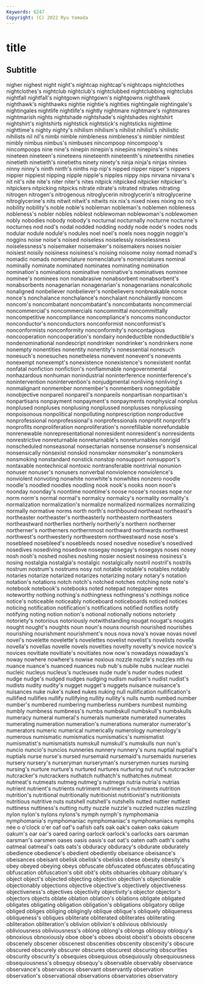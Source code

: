 ```yaml
---
Keywords: 6247
Copyright: (C) 2022 Ryu Yamada
---
```



# title

## Subtitle
 nigher nighest night night's
nightcap nightcap's nightcaps nightclothes nightclothes's nightclub nightclub's nightclubbed nightclubbing nightclubs
nightfall nightfall's nightgown nightgown's nightgowns nighthawk nighthawk's nighthawks nightie nightie's
nighties nightingale nightingale's nightingales nightlife nightlife's nightly nightmare nightmare's nightmares
nightmarish nights nightshade nightshade's nightshades nightshirt nightshirt's nightshirts nightstick nightstick's
nightsticks nighttime nighttime's nighty nighty's nihilism nihilism's nihilist nihilist's nihilistic
nihilists nil nil's nimbi nimble nimbleness nimbleness's nimbler nimblest nimbly
nimbus nimbus's nimbuses nincompoop nincompoop's nincompoops nine nine's ninepin ninepin's
ninepins ninepins's nines nineteen nineteen's nineteens nineteenth nineteenth's nineteenths nineties
ninetieth ninetieth's ninetieths ninety ninety's ninja ninja's ninjas ninnies ninny
ninny's ninth ninth's ninths nip nip's nipped nipper nipper's nippers
nippier nippiest nipping nipple nipple's nipples nippy nips nirvana nirvana's
nit nit's nite nite's niter niter's nites nitpick nitpicked nitpicker
nitpicker's nitpickers nitpicking nitpicks nitrate nitrate's nitrated nitrates nitrating nitrogen
nitrogen's nitrogenous nitroglycerin nitroglycerin's nitroglycerine nitroglycerine's nits nitwit nitwit's nitwits
nix nix's nixed nixes nixing no no's nobility nobility's noble
noble's nobleman nobleman's noblemen nobleness nobleness's nobler nobles noblest noblewoman
noblewoman's noblewomen nobly nobodies nobody nobody's nocturnal nocturnally nocturne nocturne's
nocturnes nod nod's nodal nodded nodding noddy node node's nodes
nods nodular nodule nodule's nodules noel noel's noels noes noggin
noggin's noggins noise noise's noised noiseless noiselessly noiselessness noiselessness's noisemaker
noisemaker's noisemakers noises noisier noisiest noisily noisiness noisiness's noising noisome
noisy nomad nomad's nomadic nomads nomenclature nomenclature's nomenclatures nominal nominally
nominate nominated nominates nominating nomination nomination's nominations nominative nominative's nominatives
nominee nominee's nominees non nonabrasive nonabsorbent nonabsorbent's nonabsorbents nonagenarian nonagenarian's
nonagenarians nonalcoholic nonaligned nonbeliever nonbeliever's nonbelievers nonbreakable nonce nonce's nonchalance
nonchalance's nonchalant nonchalantly noncom noncom's noncombatant noncombatant's noncombatants noncommercial noncommercial's
noncommercials noncommittal noncommittally noncompetitive noncompliance noncompliance's noncoms nonconductor nonconductor's nonconductors
nonconformist nonconformist's nonconformists nonconformity nonconformity's noncontagious noncooperation noncooperation's nondairy nondeductible
nondeductible's nondenominational nondescript nondrinker nondrinker's nondrinkers none nonempty nonentities nonentity
nonentity's nonessential nonesuch nonesuch's nonesuches nonetheless nonevent nonevent's nonevents nonexempt
nonexempt's nonexistence nonexistence's nonexistent nonfat nonfatal nonfiction nonfiction's nonflammable nongovernmental
nonhazardous nonhuman nonindustrial noninterference noninterference's nonintervention nonintervention's nonjudgmental nonliving nonliving's
nonmalignant nonmember nonmember's nonmembers nonnegotiable nonobjective nonpareil nonpareil's nonpareils nonpartisan
nonpartisan's nonpartisans nonpayment nonpayment's nonpayments nonphysical nonplus nonplused nonpluses nonplusing
nonplussed nonplusses nonplussing nonpoisonous nonpolitical nonpolluting nonprescription nonproductive nonprofessional nonprofessional's
nonprofessionals nonprofit nonprofit's nonprofits nonproliferation nonproliferation's nonrefillable nonrefundable nonrenewable nonrepresentational
nonresident nonresident's nonresidents nonrestrictive nonreturnable nonreturnable's nonreturnables nonrigid nonscheduled nonseasonal
nonsectarian nonsense nonsense's nonsensical nonsensically nonsexist nonskid nonsmoker nonsmoker's nonsmokers
nonsmoking nonstandard nonstick nonstop nonsupport nonsupport's nontaxable nontechnical nontoxic nontransferable
nontrivial nonunion nonuser nonuser's nonusers nonverbal nonviolence nonviolence's nonviolent nonvoting
nonwhite nonwhite's nonwhites nonzero noodle noodle's noodled noodles noodling nook
nook's nooks noon noon's noonday noonday's noontime noontime's noose noose's
nooses nope nor norm norm's normal normal's normalcy normalcy's normality
normality's normalization normalization's normalize normalized normalizes normalizing normally normative norms
north north's northbound northeast northeast's northeaster northeaster's northeasterly northeastern northeasters
northeastward northerlies northerly northerly's northern northerner northerner's northerners northernmost northward
northwards northwest northwest's northwesterly northwestern northwestward nose nose's nosebleed nosebleed's
nosebleeds nosed nosedive nosedive's nosedived nosedives nosediving nosedove nosegay nosegay's
nosegays noses nosey nosh nosh's noshed noshes noshing nosier nosiest
nosiness nosiness's nosing nostalgia nostalgia's nostalgic nostalgically nostril nostril's nostrils
nostrum nostrum's nostrums nosy not notable notable's notables notably notaries
notarize notarized notarizes notarizing notary notary's notation notation's notations notch
notch's notched notches notching note note's notebook notebook's notebooks noted
notepad notepaper notes noteworthy nothing nothing's nothingness nothingness's nothings notice
notice's noticeable noticeably noticeboard noticeboards noticed notices noticing notification notification's
notifications notified notifies notify notifying noting notion notion's notional notionally
notions notoriety notoriety's notorious notoriously notwithstanding nougat nougat's nougats nought
nought's noughts noun noun's nouns nourish nourished nourishes nourishing nourishment
nourishment's nous nova nova's novae novas novel novel's novelette novelette's
novelettes novelist novelist's novelists novella novella's novellas novelle novels novelties
novelty novelty's novice novice's novices novitiate novitiate's novitiates now now's
nowadays nowadays's noway nowhere nowhere's nowise noxious nozzle nozzle's nozzles
nth nu nuance nuance's nuanced nuances nub nub's nubile nubs
nuclear nuclei nucleic nucleus nucleus's nucleuses nude nude's nuder nudes
nudest nudge nudge's nudged nudges nudging nudism nudism's nudist nudist's
nudists nudity nudity's nugget nugget's nuggets nuisance nuisance's nuisances nuke
nuke's nuked nukes nuking null nullification nullification's nullified nullifies nullify
nullifying nullity nullity's nulls numb numbed number number's numbered numbering
numberless numbers numbest numbing numbly numbness numbness's numbs numbskull numbskull's
numbskulls numeracy numeral numeral's numerals numerate numerated numerates numerating numeration
numeration's numerations numerator numerator's numerators numeric numerical numerically numerology numerology's
numerous numismatic numismatics numismatics's numismatist numismatist's numismatists numskull numskull's numskulls
nun nun's nuncio nuncio's nuncios nunneries nunnery nunnery's nuns nuptial
nuptial's nuptials nurse nurse's nursed nursemaid nursemaid's nursemaids nurseries nursery
nursery's nurseryman nurseryman's nurserymen nurses nursing nursing's nurture nurture's nurtured
nurtures nurturing nut nut's nutcracker nutcracker's nutcrackers nuthatch nuthatch's nuthatches
nutmeat nutmeat's nutmeats nutmeg nutmeg's nutmegs nutria nutria's nutrias nutrient
nutrient's nutrients nutriment nutriment's nutriments nutrition nutrition's nutritional nutritionally nutritionist
nutritionist's nutritionists nutritious nutritive nuts nutshell nutshell's nutshells nutted nuttier
nuttiest nuttiness nuttiness's nutting nutty nuzzle nuzzle's nuzzled nuzzles nuzzling
nylon nylon's nylons nylons's nymph nymph's nymphomania nymphomania's nymphomaniac nymphomaniac's
nymphomaniacs nymphs née o o'clock o'er oaf oaf's oafish oafs
oak oak's oaken oaks oakum oakum's oar oar's oared oaring
oarlock oarlock's oarlocks oars oarsman oarsman's oarsmen oases oasis oasis's
oat oat's oaten oath oath's oaths oatmeal oatmeal's oats oats's
obduracy obduracy's obdurate obdurately obedience obedience's obedient obediently obeisance obeisance's
obeisances obeisant obelisk obelisk's obelisks obese obesity obesity's obey obeyed
obeying obeys obfuscate obfuscated obfuscates obfuscating obfuscation obfuscation's obit obit's
obits obituaries obituary obituary's object object's objected objecting objection objection's
objectionable objectionably objections objective objective's objectively objectiveness objectiveness's objectives objectivity
objectivity's objector objector's objectors objects oblate oblation oblation's oblations obligate
obligated obligates obligating obligation obligation's obligations obligatory oblige obliged obliges
obliging obligingly oblique oblique's obliquely obliqueness obliqueness's obliques obliterate obliterated
obliterates obliterating obliteration obliteration's oblivion oblivion's oblivious obliviously obliviousness obliviousness's
oblong oblong's oblongs obloquy obloquy's obnoxious obnoxiously oboe oboe's oboes
oboist oboist's oboists obscene obscenely obscener obscenest obscenities obscenity obscenity's
obscure obscured obscurely obscurer obscures obscurest obscuring obscurities obscurity obscurity's
obsequies obsequious obsequiously obsequiousness obsequiousness's obsequy obsequy's observable observably observance
observance's observances observant observantly observation observation's observational observations observatories observatory
